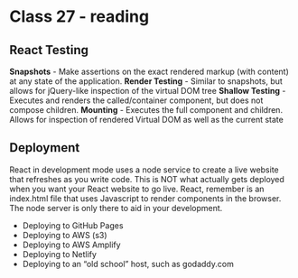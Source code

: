 # Class 27 - reading

## React Testing
**Snapshots** - Make assertions on the exact rendered markup (with content) at any state of the application.
**Render Testing** - Similar to snapshots, but allows for jQuery-like inspection of the virtual DOM tree
**Shallow Testing** - Executes and renders the called/container component, but does not compose children.
**Mounting** - Executes the full component and children. Allows for inspection of rendered Virtual DOM as well as the current state

## Deployment
React in development mode uses a node service to create a live website that refreshes as you write code. This is NOT what actually gets deployed when you want your React website to go live. React, remember is an index.html file that uses Javascript to render components in the browser. The node server is only there to aid in your development.

  * Deploying to GitHub Pages
  * Deploying to AWS (s3)
  * Deploying to AWS Amplify
  * Deploying to Netlify
  * Deploying to an “old school” host, such as godaddy.com